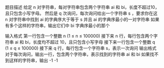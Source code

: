 题目描述
给定 n 对字符串，每对字符串包含两个字符串 ai 和 bi，长度不超过10，且只包含小写字母。
然后是 q 次询问，每次询问给出一个字符串 s ，要求你在这 n 对字符串中找到 ai 的字典序大于等于 s 并且 ai 的字典序最小的一对字符串
如果有多个这样的字符串，输出它们中 bi 字典序最小的那个

输入格式
第一行包含一个整数 n (1 ≤ n ≤ 100000)
接下来 n 行，每行包含两个字符串 ai 和 bi，长度均不超过 10，且只包含小写字母
接下来一行包含一个整数 q (1 ≤ q ≤ 100000)
接下来 q 行，每行包含一个字符串 s，表示一次询问
输出格式
对于每次询问，输出一行，包含两个字符串，表示找到的字符串 ai 和 bi
如果找不到这样的字符串，输出 -1 -1
